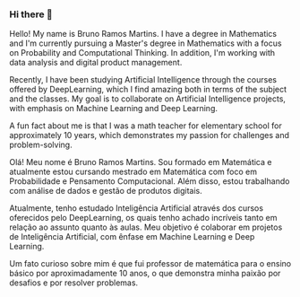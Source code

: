### Hi there 👋

Hello! My name is Bruno Ramos Martins. I have a degree in Mathematics and I'm currently pursuing a Master's degree in Mathematics with a focus on Probability and Computational Thinking. In addition, I'm working with data analysis and digital product management.

Recently, I have been studying Artificial Intelligence through the courses offered by DeepLearning, which I find amazing both in terms of the subject and the classes. My goal is to collaborate on Artificial Intelligence projects, with emphasis on Machine Learning and Deep Learning.

A fun fact about me is that I was a math teacher for elementary school for approximately 10 years, which demonstrates my passion for challenges and problem-solving.

Olá! Meu nome é Bruno Ramos Martins.
Sou formado em Matemática e atualmente estou cursando mestrado em Matemática com foco em Probabilidade e Pensamento Computacional. Além disso, estou trabalhando com análise de dados e gestão de produtos digitais.

Atualmente, tenho estudado Inteligência Artificial através dos cursos oferecidos pelo DeepLearning, os quais tenho achado incríveis tanto em relação ao assunto quanto às aulas. Meu objetivo é colaborar em projetos de Inteligência Artificial, com ênfase em Machine Learning e Deep Learning.

Um fato curioso sobre mim é que fui professor de matemática para o ensino básico por aproximadamente 10 anos, o que demonstra minha paixão por desafios e por resolver problemas.

<!--
**brunoramosmartins/brunoramosmartins** is a ✨ _special_ ✨ repository because its `README.md` (this file) appears on your GitHub profile.

Here are some ideas to get you started:

- 🔭 I’m currently working on ...
- 🌱 I’m currently learning ...
- 👯 I’m looking to collaborate on ...
- 🤔 I’m looking for help with ...
- 💬 Ask me about ...
- 📫 How to reach me: ...
- 😄 Pronouns: ...
- ⚡ Fun fact: ...
-->

